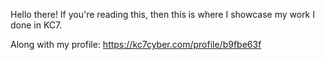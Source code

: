 Hello there!
If you're reading this, then this is where I showcase my work I done in KC7.

Along with my profile:
https://kc7cyber.com/profile/b9fbe63f
